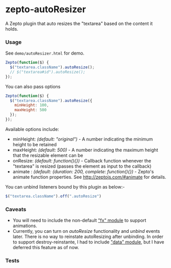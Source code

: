 zepto-autoResizer
=================
A Zepto plugin that auto resizes the "textarea" based on the content it holds.

### Usage ###
See `demo/autoResizer.html` for demo.

```javascript
Zepto(function($) {
  $("textarea.className").autoResize();
  // $("textarea#id").autoResize();
});
```

You can also pass options
```javascript
Zepto(function($) {
  $("textarea.className").autoResize({
    minHeight: 100,
    maxHeight: 500
  });
});
```

Available options include:
   * minHeight: *(default: "original")* - A number indicating the minimum height to be retained
   * maxHeight: *(default: 500)* - A number indicating the maximum height that the resizable element can be
   * onResize: *(default: function(){})* - Callback function whenever the "textarea" is resized (passes the element as input to the callback)
   * animate : *(default: {duration: 200, complete: function(){})* - Zepto's animate function properties. See http://zeptojs.com/#animate for details.

You can unbind listeners bound by this plugin as below:-
```javascript
$("textarea.className").off(".autoResize")
```

### Caveats ###
* You will need to include the non-default ["fx" module](https://github.com/madrobby/zepto/blob/master/src/fx.js) to support animations.
* Currently, you can turn on *autoResize* functionality and *unbind* events later. There is no way to reinstate autoResizing after unbinding. In order to support destroy-reinstante, I had to include ["data" module](https://github.com/madrobby/zepto/blob/master/src/data.js), but I have deferred this feature as of now.

### Tests ###

